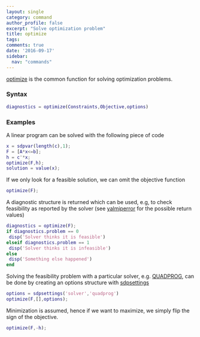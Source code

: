 ```yaml
---
layout: single
category: command
author_profile: false
excerpt: "Solve optimization problem"
title: optimize
tags:
comments: true
date: '2016-09-17'
sidebar:
  nav: "commands"
---
```


[optimize](/command/optimize) is the common function for solving optimization problems.

### Syntax

````matlab
diagnostics = optimize(Constraints,Objective,options)
````

### Examples

A linear program can be solved with the following piece of code

````matlab
x = sdpvar(length(c),1);
F = [A*x<=b];
h = c'*x;
optimize(F,h);
solution = value(x);
````

If we only look for a feasible solution, we can omit the objective function

````matlab
optimize(F);
````

A diagnostic structure is returned which can be used, e.g, to check feasibility as reported by the solver (see [yalmiperror](/command/yalmiperror) for the possible return values)

````matlab
diagnostics = optimize(F);
if diagnostics.problem == 0
 disp('Solver thinks it is feasible')
elseif diagnostics.problem == 1
 disp('Solver thinks it is infeasible')
else
 disp('Something else happened')
end
````

Solving the feasibility problem with a particular solver, e.g. [QUADPROG](/solver/quadprog), can be done by creating an options structure with [sdpsettings](/command/sdpsetting)

````matlab
options = sdpsettings('solver','quadprog')
optimize(F,[],options);
````

Minimization is assumed, hence if we want to maximize, we simply flip the sign of the objective.

````matlab
optimize(F,-h);
````
